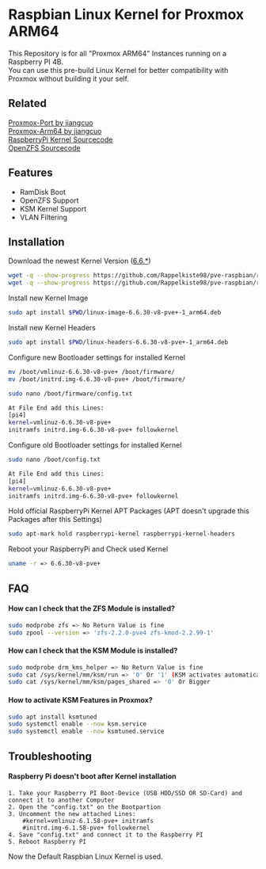 
# Raspbian Linux Kernel for Proxmox ARM64

This Repository is for all "Proxmox ARM64" Instances running on a Raspberry PI 4B.  
You can use this pre-build Linux Kernel for better compatibility with Proxmox without building it your self.

## Related

[Proxmox-Port by jiangcuo](https://github.com/jiangcuo/Proxmox-Port)  
[Proxmox-Arm64 by jiangcuo](https://github.com/jiangcuo/Proxmox-Arm64)  
[RaspberryPi Kernel Sourcecode](https://github.com/raspberrypi/linux)  
[OpenZFS Sourcecode](https://github.com/openzfs/zfs)

## Features

- RamDisk Boot
- OpenZFS Support
- KSM Kernel Support
- VLAN Filtering

## Installation

Download the newest Kernel Version ([6.6.*](https://github.com/Rappelkiste98/raspberry-linux-pve/tree/6.6.y))
```bash
wget -q --show-progress https://github.com/Rappelkiste98/pve-raspbian/releases/download/6.1.73/linux-headers-6.6.30-v8-pve+-1_arm64.deb &&
wget -q --show-progress https://github.com/Rappelkiste98/pve-raspbian/releases/download/6.1.73/linux-image-6.6.30-v8-pve+-1_arm64.deb
```
Install new Kernel Image
```bash
sudo apt install $PWD/linux-image-6.6.30-v8-pve+-1_arm64.deb
```

Install new Kernel Headers
```bash
sudo apt install $PWD/linux-headers-6.6.30-v8-pve+-1_arm64.deb
```

Configure new Bootloader settings for installed Kernel
```bash
mv /boot/vmlinuz-6.6.30-v8-pve+ /boot/firmware/
mv /boot/initrd.img-6.6.30-v8-pve+ /boot/firmware/

sudo nano /boot/firmware/config.txt

At File End add this Lines:
[pi4]
kernel=vmlinuz-6.6.30-v8-pve+
initramfs initrd.img-6.6.30-v8-pve+ followkernel
```

Configure old Bootloader settings for installed Kernel
```bash
sudo nano /boot/config.txt

At File End add this Lines:
[pi4]
kernel=vmlinuz-6.6.30-v8-pve+
initramfs initrd.img-6.6.30-v8-pve+ followkernel
```

Hold official RaspberryPi Kernel APT Packages (APT doesn't upgrade this Packages after this Settings)
```bash
sudo apt-mark hold raspberrypi-kernel raspberrypi-kernel-headers
```

Reboot your RaspberryPi and Check used Kernel
```bash
uname -r => 6.6.30-v8-pve+
```
## FAQ

#### How can I check that the ZFS Module is installed?
```bash
sudo modprobe zfs => No Return Value is fine
sudo zpool --version => 'zfs-2.2.0-pve4 zfs-kmod-2.2.99-1'
```

#### How can I check that the KSM Module is installed?
```bash
sudo modprobe drm_kms_helper => No Return Value is fine
sudo cat /sys/kernel/mm/ksm/run => '0' Or '1' (KSM activates automatically at 70% RAM Usage)
sudo cat /sys/kernel/mm/ksm/pages_shared => '0' Or Bigger
```

#### How to activate KSM Features in Proxmox?
```bash
sudo apt install ksmtuned
sudo systemctl enable --now ksm.service
sudo systemctl enable --now ksmtuned.service
```

## Troubleshooting

#### Raspberry Pi doesn't boot after Kernel installation
    1. Take your Raspberry PI Boot-Device (USB HDD/SSD OR SD-Card) and connect it to another Computer
    2. Open the "config.txt" on the Bootpartion
    3. Uncomment the new attached Lines:
        #kernel=vmlinuz-6.1.58-pve+ initramfs
        #initrd.img-6.1.58-pve+ followkernel
    4. Save "config.txt" and connect it to the Raspberry PI
    5. Reboot Raspberry PI
Now the Default Raspbian Linux Kernel is used.
